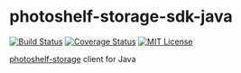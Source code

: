 # photoshelf-storage-sdk-java
[![Build Status](https://travis-ci.org/photoshelf/photoshelf-storage-sdk-java.svg?branch=master)](https://travis-ci.org/photoshlef/photoshelf-storage)
[![Coverage Status](http://coveralls.io/repos/github/photoshelf/photoshelf-storage-sdk-java/badge.svg?branch=master)](https://coveralls.io/github/photoshelf/photoshelf-storage?branch=master)
[![MIT License](http://img.shields.io/badge/license-MIT-blue.svg?style=flat)](LICENSE)  

[photoshelf-storage](https://github.com/photoshelf/photoshelf-storage) client for Java
